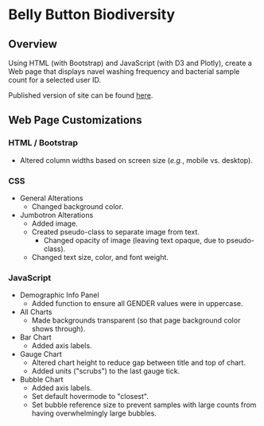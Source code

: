 # Belly Button Biodiversity

## Overview
Using HTML (with Bootstrap) and JavaScript (with D3 and Plotly), create a Web page that displays navel washing frequency and bacterial sample count for a selected user ID.

Published version of site can be found [here](https://elangendorff.github.io/navel-gazing/).

## Web Page Customizations

### HTML / Bootstrap

- Altered column widths based on screen size (*e.g.*, mobile vs. desktop).

### CSS

- General Alterations
  - Changed background color.
- Jumbotron Alterations
  - Added image.
  - Created pseudo-class to separate image from text.
    - Changed opacity of image (leaving text opaque, due to pseudo-class).
  - Changed text size, color, and font weight.


### JavaScript

- Demographic Info Panel
  - Added function to ensure all GENDER values were in uppercase.
- All Charts
  - Made backgrounds transparent (so that page background color shows through).
- Bar Chart
  - Added axis labels.
- Gauge Chart
  - Altered chart height to reduce gap between title and top of chart.
  - Added units ("scrubs") to the last gauge tick.
- Bubble Chart
  - Added axis labels.
  - Set default hovermode to "closest".
  - Set bubble reference size to prevent samples with large counts from having overwhelmingly large bubbles.
